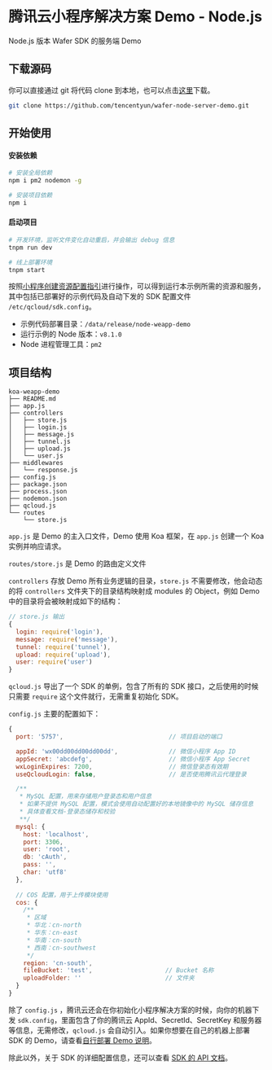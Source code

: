 # 腾讯云小程序解决方案 Demo - Node.js

Node.js 版本 Wafer SDK 的服务端 Demo

## 下载源码

你可以直接通过 git 将代码 clone 到本地，也可以点击[这里](https://github.com/tencentyun/wafer-node-server-demo/releases)下载。

```bash
git clone https://github.com/tencentyun/wafer-node-server-demo.git
```

## 开始使用

#### 安装依赖

```bash
# 安装全局依赖
npm i pm2 nodemon -g

# 安装项目依赖
npm i
```

#### 启动项目

```bash
# 开发环境，监听文件变化自动重启，并会输出 debug 信息
tnpm run dev

# 线上部署环境
tnpm start
```

按照[小程序创建资源配置指引](https://github.com/tencentyun/weapp-doc)进行操作，可以得到运行本示例所需的资源和服务，其中包括已部署好的示例代码及自动下发的 SDK 配置文件 `/etc/qcloud/sdk.config`。

- 示例代码部署目录：`/data/release/node-weapp-demo`
- 运行示例的 Node 版本：`v8.1.0`
- Node 进程管理工具：`pm2`

## 项目结构

```
koa-weapp-demo
├── README.md
├── app.js
├── controllers
│   ├── store.js
│   ├── login.js
│   ├── message.js
│   ├── tunnel.js
│   ├── upload.js
│   └── user.js
├── middlewares
│   └── response.js
├── config.js
├── package.json
├── process.json
├── nodemon.json
├── qcloud.js
└── routes
    └── store.js
```
`app.js` 是 Demo 的主入口文件，Demo 使用 Koa 框架，在 `app.js` 创建一个 Koa 实例并响应请求。

`routes/store.js` 是 Demo 的路由定义文件

`controllers` 存放 Demo 所有业务逻辑的目录，`store.js` 不需要修改，他会动态的将 `controllers` 文件夹下的目录结构映射成 modules 的 Object，例如 Demo 中的目录将会被映射成如下的结构：

```javascript
// store.js 输出
{
  login: require('login'),
  message: require('message'),
  tunnel: require('tunnel'),
  upload: require('upload'),
  user: require('user')
}
```

`qcloud.js` 导出了一个 SDK 的单例，包含了所有的 SDK 接口，之后使用的时候只需要 `require` 这个文件就行，无需重复初始化 SDK。

`config.js` 主要的配置如下：

```javascript
{
  port: '5757',                             // 项目启动的端口

  appId: 'wx00dd00dd00dd00dd',              // 微信小程序 App ID
  appSecret: 'abcdefg',                     // 微信小程序 App Secret
  wxLoginExpires: 7200,                     // 微信登录态有效期
  useQcloudLogin: false,                    // 是否使用腾讯云代理登录

  /**
   * MySQL 配置，用来存储用户登录态和用户信息
   * 如果不提供 MySQL 配置，模式会使用自动配置好的本地镜像中的 MySQL 储存信息
   * 具体查看文档-登录态储存和校验
   **/
  mysql: {
    host: 'localhost',
    port: 3306,
    user: 'root',
    db: 'cAuth',
    pass: '',
    char: 'utf8'
  },
  
  // COS 配置，用于上传模块使用
  cos: {
    /**
     * 区域
     * 华北：cn-north
     * 华东：cn-east
     * 华南：cn-south
     * 西南：cn-southwest
     */
    region: 'cn-south',
    fileBucket: 'test',                    // Bucket 名称
    uploadFolder: ''                       // 文件夹
  }
}
```

除了 `config.js` ，腾讯云还会在你初始化小程序解决方案的时候，向你的机器下发 `sdk.config`，里面包含了你的腾讯云 AppId、SecretId、SecretKey 和服务器等信息，无需修改，`qcloud.js` 会自动引入。如果你想要在自己的机器上部署 SDK 的 Demo，请查看[自行部署 Demo 说明]()。

除此以外，关于 SDK 的详细配置信息，还可以查看 [SDK 的 API 文档]()。